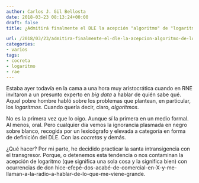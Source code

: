 ```yaml
---
author: Carlos J. Gil Bellosta
date: 2018-03-23 08:13:24+00:00
draft: false
title: ¿Admitirá finalmente el DLE la acepción "algoritmo" de "logaritmo"?

url: /2018/03/23/admitira-finalmente-el-dle-la-acepcion-algoritmo-de-logaritmo/
categories:
- varios
tags:
- cocreta
- logaritmo
- rae
---
```


Estaba ayer todavía en la cama a una hora muy aristocrática cuando en RNE invitaron a un presunto experto en _big data_ a hablar de quién sabe qué. Aquel pobre hombre habló sobre los problemas que plantean, en particular, los _logaritmos_. Cuando quería decir, claro, _algoritmos_.

No es la primera vez que lo oigo. Aunque sí la primera en un medio formal. Al menos, oral. Pero cualquier día vemos la ignorancia plasmada en negro sobre blanco, recogida por un lexicógrafo y elevada a categoría en forma de definición del DLE. Con las _cocretas_ y demás.

¿Qué hacer? Por mi parte, he decidido practicar la santa intransigencia con el transgresor. Porque, o detenemos esta tendencia o nos contaminan la acepción de logaritmo (que significa una sola cosa y la significa bien) con ocurrencias de don hice-efepé-dos-acabé-de-comercial-en-X-y-me-llaman-a-la-radio-a-hablar-de-lo-que-me-viene-grande.
